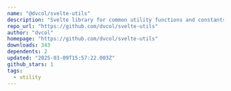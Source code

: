 ```yaml
---
name: "@dvcol/svelte-utils"
description: "Svelte library for common utility functions and constants"
repo_url: "https://github.com/dvcol/svelte-utils"
author: "dvcol"
homepage: "https://github.com/dvcol/svelte-utils"
downloads: 343
dependents: 2
updated: "2025-03-09T15:57:22.003Z"
github_stars: 1
tags: 
  - utility
---
```

